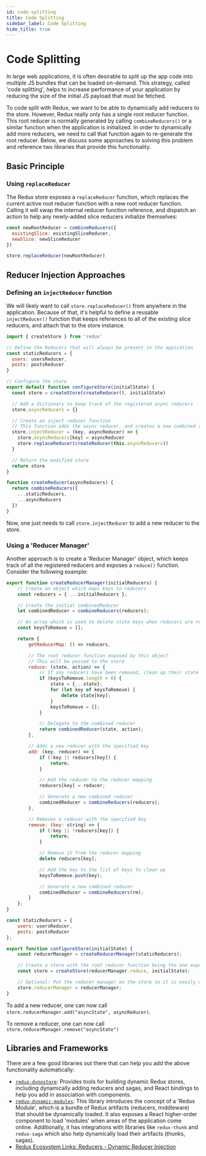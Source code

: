 ```yaml
---
id: code-splitting
title: Code Splitting
sidebar_label: Code Splitting
hide_title: true
---
```


# Code Splitting

In large web applications, it is often desirable to split up the app code into multiple JS bundles that can be loaded on-demand. This strategy, called 'code splitting', helps to increase performance of your application by reducing the size of the initial JS payload that must be fetched.

To code split with Redux, we want to be able to dynamically add reducers to the store. However, Redux really only has a single root reducer function. This root reducer is normally generated by calling `combineReducers()` or a similar function when the application is initialized. In order to dynamically add more reducers, we need to call that function again to re-generate the root reducer. Below, we discuss some approaches to solving this problem and reference two libraries that provide this functionality.

## Basic Principle

### Using `replaceReducer`

The Redux store exposes a `replaceReducer` function, which replaces the current active root reducer function with a new root reducer function. Calling it will swap the internal reducer function reference, and dispatch an action to help any newly-added slice reducers initialize themselves:

```js
const newRootReducer = combineReducers({
  existingSlice: existingSliceReducer,
  newSlice: newSliceReducer
})

store.replaceReducer(newRootReducer)
```

## Reducer Injection Approaches

### Defining an `injectReducer` function

We will likely want to call `store.replaceReducer()` from anywhere in the application. Because of that, it's helpful
to define a reusable `injectReducer()` function that keeps references to all of the existing slice reducers, and attach
that to the store instance.

```javascript
import { createStore } from 'redux'

// Define the Reducers that will always be present in the appication
const staticReducers = {
  users: usersReducer,
  posts: postsReducer
}

// Configure the store
export default function configureStore(initialState) {
  const store = createStore(createReducer(), initialState)

  // Add a dictionary to keep track of the registered async reducers
  store.asyncReducers = {}

  // Create an inject reducer function
  // This function adds the async reducer, and creates a new combined reducer
  store.injectReducer = (key, asyncReducer) => {
    store.asyncReducers[key] = asyncReducer
    store.replaceReducer(createReducer(this.asyncReducers))
  }

  // Return the modified store
  return store
}

function createReducer(asyncReducers) {
  return combineReducers({
    ...staticReducers,
    ...asyncReducers
  })
}
```

Now, one just needs to call `store.injectReducer` to add a new reducer to the store.

### Using a 'Reducer Manager'

Another approach is to create a 'Reducer Manager' object, which keeps track of all the registered reducers and exposes a `reduce()` function. Consider the following example:

```js
export function createReducerManager(initialReducers) {
    // Create an object which maps keys to reducers
    const reducers = { ...initialReducers };

    // Create the initial combinedReducer
    let combinedReducer = combineReducers(reducers);

    // An array which is used to delete state keys when reducers are removed
    const keysToRemove = [];

    return {
        getReducerMap: () => reducers,

        // The root reducer function exposed by this object
        // This will be passed to the store
        reduce: (state, action) => {
            // If any reducers have been removed, clean up their state first
            if (keysToRemove.length > 0) {
                state = {...state};
                for (let key of keysToRemove) {
                    delete state[key];
                }
                keysToRemove = [];
            }

            // Delegate to the combined reducer
            return combinedReducer(state, action);
        },

        // Adds a new reducer with the specified key
        add: (key, reducer) => {
            if (!key || reducers[key]) {
                return;
            }

            // Add the reducer to the reducer mapping
            reducers[key] = reducer;

            // Generate a new combined reducer
            combinedReducer = combineReducers(reducers);
        },

        // Removes a reducer with the specified key
        remove: (key: string) => {
            if (!key || !reducers[key]) {
                return;
            }

            // Remove it from the reducer mapping
            delete reducers[key];

            // Add the key to the list of keys to clean up
            keysToRemove.push(key);

            // Generate a new combined reducer
            combinedReducer = combineReducers(rm);
        }
    };
}

const staticReducers = {
    users: usersReducer,
    posts: postsReducer
};

export function configureStore(initialState) {
    const reducerManager = createReducerManager(staticReducers);

    // Create a store with the root reducer function being the one exposed by the manager.
    const store = createStore(reducerManager.reduce, initialState);

    // Optional: Put the reducer manager on the store so it is easily accessible
    store.reducerManager = reducerManager;
}
```

To add a new reducer, one can now call `store.reducerManager.add("asyncState", asyncReducer)`.

To remove a reducer, one can now call `store.reducerManager.remove("asyncState")`

## Libraries and Frameworks

There are a few good libraries out there that can help you add the above functionality automatically:

- [`redux-dynostore`](https://github.com/ioof-holdings/redux-dynostore):
  Provides tools for building dynamic Redux stores, including dynamically adding reducers and sagas, and React bindings to help you add in association with components.
- [`redux-dynamic-modules`](https://github.com/Microsoft/redux-dynamic-modules):
  This library introduces the concept of a 'Redux Module', which is a bundle of Redux artifacts (reducers, middleware) that should be dynamically loaded. It also exposes a React higher-order component to load 'modules' when areas of the application come online. Additionally, it has integrations with libraries like `redux-thunk` and `redux-saga` which also help dynamically load their artifacts (thunks, sagas).
- [Redux Ecosystem Links: Reducers - Dynamic Reducer Injection](https://github.com/markerikson/redux-ecosystem-links/blob/master/reducers.md#dynamic-reducer-injection)
